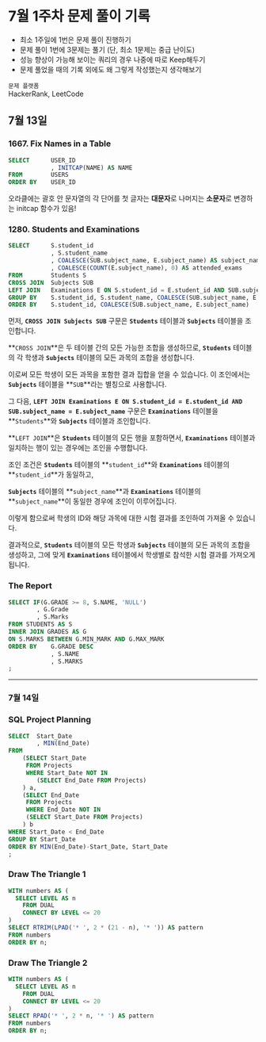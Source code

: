 # 7월 1주차 문제 풀이 기록

- 최소 1주일에 1번은 문제 풀이 진행하기
- 문제 풀이 1번에 3문제는 풀기 (단, 최소 1문제는 중급 난이도)
- 성능 향상이 가능해 보이는 쿼리의 경우 나중에 따로 Keep해두기
- 문제 풀었을 때의 기록 외에도 왜 그렇게 작성했는지 생각해보기

`문제 플랫폼`    
HackerRank, LeetCode

## 7월 13일

### **1667. Fix Names in a Table**

```sql
SELECT      USER_ID
            , INITCAP(NAME) AS NAME
FROM        USERS
ORDER BY    USER_ID
```

오라클에는 괄호 안 문자열의 각 단어를 첫 글자는 **대문자**로 나머지는 **소문자**로 변경하는 initcap 함수가 있음!

### **1280. Students and Examinations**

```sql
SELECT      S.student_id
            , S.student_name
            , COALESCE(SUB.subject_name, E.subject_name) AS subject_name
            , COALESCE(COUNT(E.subject_name), 0) AS attended_exams
FROM        Students S
CROSS JOIN  Subjects SUB
LEFT JOIN   Examinations E ON S.student_id = E.student_id AND SUB.subject_name = E.subject_name
GROUP BY    S.student_id, S.student_name, COALESCE(SUB.subject_name, E.subject_name)
ORDER BY    S.student_id, COALESCE(SUB.subject_name, E.subject_name)
```

먼저, **`CROSS JOIN Subjects SUB`** 구문은 **`Students`** 테이블과 **`Subjects`** 테이블을 조인합니다. 

**`CROSS JOIN`**은 두 테이블 간의 모든 가능한 조합을 생성하므로, **`Students`** 테이블의 각 학생과 **`Subjects`** 테이블의 모든 과목의 조합을 생성합니다. 

이로써 모든 학생이 모든 과목을 포함한 결과 집합을 얻을 수 있습니다. 이 조인에서는 **`Subjects`** 테이블을 **`SUB`**라는 별칭으로 사용합니다.

그 다음, **`LEFT JOIN Examinations E ON S.student_id = E.student_id AND SUB.subject_name = E.subject_name`** 구문은 **`Examinations`** 테이블을 **`Students`**와 **`Subjects`** 테이블과 조인합니다. 

**`LEFT JOIN`**은 **`Students`** 테이블의 모든 행을 포함하면서, **`Examinations`** 테이블과 일치하는 행이 있는 경우에는 조인을 수행합니다.

조인 조건은 **`Students`** 테이블의 **`student_id`**와 **`Examinations`** 테이블의 **`student_id`**가 동일하고, 

**`Subjects`** 테이블의 **`subject_name`**과 **`Examinations`** 테이블의 **`subject_name`**이 동일한 경우에 조인이 이루어집니다. 

이렇게 함으로써 학생의 ID와 해당 과목에 대한 시험 결과를 조인하여 가져올 수 있습니다.

결과적으로, **`Students`** 테이블의 모든 학생과 **`Subjects`** 테이블의 모든 과목의 조합을 생성하고, 그에 맞게 **`Examinations`** 테이블에서 학생별로 참석한 시험 결과를 가져오게 됩니다.

### **The Report**

```sql
SELECT IF(G.GRADE >= 8, S.NAME, 'NULL')
        , G.Grade
        , S.Marks
FROM STUDENTS AS S
INNER JOIN GRADES AS G
ON S.MARKS BETWEEN G.MIN_MARK AND G.MAX_MARK
ORDER BY    G.GRADE DESC
            , S.NAME
            , S.MARKS
;
```

---

### 7월 14일

### **SQL Project Planning**

```sql
SELECT  Start_Date
        , MIN(End_Date)
FROM 
    (SELECT Start_Date 
     FROM Projects 
     WHERE Start_Date NOT IN 
        (SELECT End_Date FROM Projects)
    ) a,
    (SELECT End_Date
     FROM Projects
     WHERE End_Date NOT IN 
     (SELECT Start_Date FROM Projects)
    ) b
WHERE Start_Date < End_Date
GROUP BY Start_Date
ORDER BY MIN(End_Date)-Start_Date, Start_Date
;
```

### **Draw The Triangle 1**

```sql
WITH numbers AS (
  SELECT LEVEL AS n 
    FROM DUAL 
    CONNECT BY LEVEL <= 20
)
SELECT RTRIM(LPAD('* ', 2 * (21 - n), '* ')) AS pattern
FROM numbers
ORDER BY n;
```

### **Draw The Triangle 2**

```sql
WITH numbers AS (
  SELECT LEVEL AS n 
    FROM DUAL 
    CONNECT BY LEVEL <= 20
)
SELECT RPAD('* ', 2 * n, '* ') AS pattern
FROM numbers
ORDER BY n;
```
